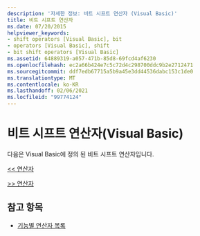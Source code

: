 ```yaml
---
description: '자세한 정보: 비트 시프트 연산자 (Visual Basic)'
title: 비트 시프트 연산자
ms.date: 07/20/2015
helpviewer_keywords:
- shift operators [Visual Basic], bit
- operators [Visual Basic], shift
- bit shift operators [Visual Basic]
ms.assetid: 64889319-a057-471b-85d8-69fcd4af6230
ms.openlocfilehash: ec2a66b424e7c5c72d4c298700ddc9b2e2712471
ms.sourcegitcommit: ddf7edb67715a5b9a45e3dd44536dabc153c1de0
ms.translationtype: MT
ms.contentlocale: ko-KR
ms.lasthandoff: 02/06/2021
ms.locfileid: "99774124"
---
```

# <a name="bit-shift-operators-visual-basic"></a>비트 시프트 연산자(Visual Basic)

다음은 Visual Basic에 정의 된 비트 시프트 연산자입니다.  
  
 [<\< 연산자](left-shift-operator.md)  
  
 [>> 연산자](right-shift-operator.md)  
  
## <a name="see-also"></a>참고 항목

- [기능별 연산자 목록](operators-listed-by-functionality.md)
